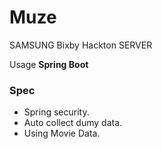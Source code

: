 # Muze

SAMSUNG Bixby Hackton SERVER

Usage **Spring Boot**

### Spec
* Spring security.
* Auto collect dumy data.
* Using Movie Data.